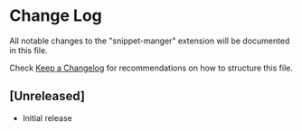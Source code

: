 # Change Log

All notable changes to the "snippet-manger" extension will be documented in this file.

Check [Keep a Changelog](http://keepachangelog.com/) for recommendations on how to structure this file.

## [Unreleased]

- Initial release
